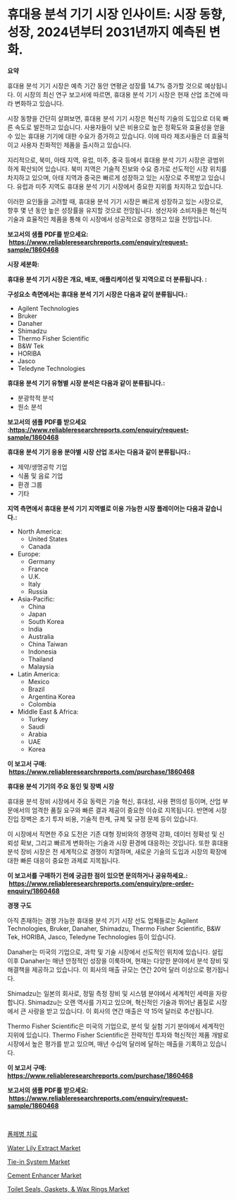 <p><h1>휴대용 분석 기기 시장 인사이트: 시장 동향, 성장, 2024년부터 2031년까지 예측된 변화.</h1></p><p><strong>요약</strong></p>
<p><p>휴대용 분석 기기 시장은 예측 기간 동안 연평균 성장률 14.7% 증가할 것으로 예상됩니다. 이 시장의 최신 연구 보고서에 따르면, 휴대용 분석 기기 시장은 현재 산업 조건에 따라 변화하고 있습니다.</p><p>시장 동향을 간단히 살펴보면, 휴대용 분석 기기 시장은 혁신적 기술의 도입으로 더욱 빠른 속도로 발전하고 있습니다. 사용자들이 낮은 비용으로 높은 정확도와 효율성을 얻을 수 있는 휴대용 기기에 대한 수요가 증가하고 있습니다. 이에 따라 제조사들은 더 효율적이고 사용자 친화적인 제품을 출시하고 있습니다.</p><p>지리적으로, 북미, 아태 지역, 유럽, 미주, 중국 등에서 휴대용 분석 기기 시장은 광범위하게 확산되어 있습니다. 북미 지역은 기술적 진보와 수요 증가로 선도적인 시장 위치를 차지하고 있으며, 아태 지역과 중국은 빠르게 성장하고 있는 시장으로 주목받고 있습니다. 유럽과 미주 지역도 휴대용 분석 기기 시장에서 중요한 지위를 차지하고 있습니다.</p><p>이러한 요인들을 고려할 때, 휴대용 분석 기기 시장은 빠르게 성장하고 있는 시장으로, 향후 몇 년 동안 높은 성장률을 유지할 것으로 전망됩니다. 생산자와 소비자들은 혁신적 기술과 효율적인 제품을 통해 이 시장에서 성공적으로 경쟁하고 있을 전망입니다.</p></p>
<p><strong>보고서의 샘플 PDF를 받으세요: &nbsp;<a href="https://www.reliableresearchreports.com/enquiry/request-sample/1860468">https://www.reliableresearchreports.com/enquiry/request-sample/1860468</a></strong></p>
<p><strong>시장 세분화:</strong></p>
<p><strong> 휴대용 분석 기기 시장은 개요, 배포, 애플리케이션 및 지역으로 더 분류됩니다. :</strong></p>
<p><strong>구성요소 측면에서는 휴대용 분석 기기 시장은 다음과 같이 분류됩니다.:</strong></p>
<p><ul><li>Agilent Technologies</li><li>Bruker</li><li>Danaher</li><li>Shimadzu</li><li>Thermo Fisher Scientific</li><li>B&W Tek</li><li>HORIBA</li><li>Jasco</li><li>Teledyne Technologies</li></ul></p>
<p><strong> 휴대용 분석 기기 유형별 시장 분석은 다음과 같이 분류됩니다.:</strong></p>
<p><ul><li>분광학적 분석</li><li>원소 분석</li></ul></p>
<p><strong>보고서의 샘플 PDF를 받으세요 :<a href="https://www.reliableresearchreports.com/enquiry/request-sample/1860468">https://www.reliableresearchreports.com/enquiry/request-sample/1860468</a></strong></p>
<p><strong> 휴대용 분석 기기 응용 분야별 시장 산업 조사는 다음과 같이 분류됩니다.:</strong></p>
<p><ul><li>제약/생명공학 기업</li><li>식품 및 음료 기업</li><li>환경 그룹</li><li>기타</li></ul></p>
<p><strong>지역 측면에서 휴대용 분석 기기 지역별로 이용 가능한 시장 플레이어는 다음과 같습니다.:</strong></p>
<p><ul>
    <li>
        North America:
        <ul>
            <li>United States</li>
            <li>Canada</li>
        </ul>
    </li>
    <li>
        Europe:
        <ul>
            <li>Germany</li>
            <li>France</li>
            <li>U.K.</li>
            <li>Italy</li>
            <li>Russia</li>
        </ul>
    </li>
    <li>
        Asia-Pacific:
        <ul>
            <li>China</li>
            <li>Japan</li>
            <li>South Korea</li>
            <li>India</li>
            <li>Australia</li>
            <li>China Taiwan</li>
            <li>Indonesia</li>
            <li>Thailand</li>
            <li>Malaysia</li>
        </ul>
    </li>
    <li>
        Latin America:
        <ul>
            <li>Mexico</li>
            <li>Brazil</li>
            <li>Argentina Korea</li>
            <li>Colombia</li>
        </ul>
    </li>
    <li>
        Middle East & Africa:
        <ul>
            <li>Turkey</li>
            <li>Saudi</li>
            <li>Arabia</li>
            <li>UAE</li>
            <li>Korea</li>
        </ul>
    </li>
    </ul></p>
<p><strong>이 보고서 구매: &nbsp;<a href="https://www.reliableresearchreports.com/purchase/1860468">https://www.reliableresearchreports.com/purchase/1860468</a></strong></p>
<p><strong>휴대용 분석 기기의 주요 동인 및 장벽 시장</strong></p>
<p><p>휴대용 분석 장비 시장에서 주요 동력은 기술 혁신, 휴대성, 사용 편의성 등이며, 산업 부문에서의 엄격한 품질 요구와 빠른 결과 제공이 중요한 이슈로 지목됩니다. 반면에 시장 진입 장벽은 초기 투자 비용, 기술적 한계, 규제 및 규정 문제 등이 있습니다.</p><p>이 시장에서 직면한 주요 도전은 기존 대형 장비와의 경쟁력 강화, 데이터 정확성 및 신뢰성 확보, 그리고 빠르게 변화하는 기술과 시장 환경에 대응하는 것입니다. 또한 휴대용 분석 장비 시장은 전 세계적으로 경쟁이 치열하며, 새로운 기술의 도입과 시장의 확장에 대한 빠른 대응이 중요한 과제로 지목됩니다.</p></p>
<p><strong>이 보고서를 구매하기 전에 궁금한 점이 있으면 문의하거나 공유하세요.: &nbsp;<a href="https://www.reliableresearchreports.com/enquiry/pre-order-enquiry/1860468">https://www.reliableresearchreports.com/enquiry/pre-order-enquiry/1860468</a></strong></p>
<p><strong>경쟁 구도</strong></p>
<p><p>아직 존재하는 경쟁 가능한 휴대용 분석 기기 시장 선도 업체들로는 Agilent Technologies, Bruker, Danaher, Shimadzu, Thermo Fisher Scientific, B&W Tek, HORIBA, Jasco, Teledyne Technologies 등이 있습니다.</p><p>Danaher는 미국의 기업으로, 과학 및 기술 시장에서 선도적인 위치에 있습니다. 설립 이후 Danaher는 매년 안정적인 성장을 이룩하며, 현재는 다양한 분야에서 분석 장비 및 해결책을 제공하고 있습니다. 이 회사의 매출 규모는 연간 20억 달러 이상으로 평가됩니다.</p><p>Shimadzu는 일본의 회사로, 정밀 측정 장비 및 시스템 분야에서 세계적인 세력을 자랑합니다. Shimadzu는 오랜 역사를 가지고 있으며, 혁신적인 기술과 뛰어난 품질로 시장에서 큰 사랑을 받고 있습니다. 이 회사의 연간 매출은 약 15억 달러로 추산됩니다.</p><p>Thermo Fisher Scientific은 미국의 기업으로, 분석 및 실험 기기 분야에서 세계적인 지위에 있습니다. Thermo Fisher Scientific은 전략적인 투자와 혁신적인 제품 개발로 시장에서 높은 평가를 받고 있으며, 매년 수십억 달러에 달하는 매출을 기록하고 있습니다.</p></p>
<p><strong>이 보고서 구매: &nbsp; <a href="https://www.reliableresearchreports.com/purchase/1860468">https://www.reliableresearchreports.com/purchase/1860468</a></strong></p>
<p><strong>보고서의 샘플 PDF를 받으세요: &nbsp;<a href="https://www.reliableresearchreports.com/enquiry/request-sample/1860468">https://www.reliableresearchreports.com/enquiry/request-sample/1860468</a></strong><strong></strong></p>
<p>&nbsp;</p>
<p><p><a href="https://github.com/sougarounis/Market-Research-Report-List-2/blob/main/7848477192806.md">폼페병 치료</a></p><p><a href="https://github.com/RichRobinson5/Market-Research-Report-List-4/blob/main/water-lily-extract-market.md">Water Lily Extract Market</a></p><p><a href="https://issuu.com/reportprime-2/docs/tie-in-system-market-size-2030.pptx">Tie-in System Market</a></p><p><a href="https://github.com/gdfhhhj/Market-Research-Report-List-3/blob/main/cement-enhancer-market.md">Cement Enhancer Market</a></p><p><a href="https://issuu.com/reportprime-2/docs/toilet-seals-gaskets-wax-rings-market-size-2030.pp">Toilet Seals, Gaskets, & Wax Rings Market</a></p></p>